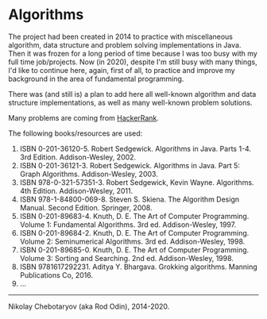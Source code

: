 # Algorithms

The project had been created in 2014 to practice with miscellaneous algorithm, data structure and problem solving implementations in Java.
Then it was frozen for a long period of time because I was too busy with my full time job/projects.
Now (in 2020), despite I'm still busy with many things, I'd like to continue here, again, first of all, to practice 
and improve my background in the area of fundamental programming.

There was (and still is) a plan to add here all well-known algorithm and data structure implementations,
as well as many well-known problem solutions.

Many problems are coming from [HackerRank](http://hackerrank.com). 

The following books/resources are used:

1. ISBN 0-201-36120-5. Robert Sedgewick. Algorithms in Java. Parts 1-4. 3rd Edition. Addison-Wesley, 2002.
2. ISBN 0-201-36121-3. Robert Sedgewick. Algorithms in Java. Part 5: Graph Algorithms. Addison-Wesley, 2003.
3. ISBN 978-0-321-57351-3. Robert Sedgewick, Kevin Wayne. Algorithms. 4th Edition. Addison-Wesley, 2011.
4. ISBN 978-1-84800-069-8. Steven S. Skiena. The Algorithm Design Manual. Second Edition. Springer, 2008.
5. ISBN 0-201-89683-4. Knuth, D. E. The Art of Computer Programming. Volume 1: Fundamental Algorithms. 3rd ed. Addison-Wesley, 1997.
6. ISBN 0-201-89684-2. Knuth, D. E. The Art of Computer Programming. Volume 2: Seminumerical Algorithms. 3rd ed. Addison-Wesley, 1998.
7. ISBN 0-201-89685-0. Knuth, D. E. The Art of Computer Programming. Volume 3: Sorting and Searching. 2nd ed. Addison-Wesley, 1998.
8. ISBN 9781617292231. Aditya Y. Bhargava. Grokking algorithms. Manning Publications Co, 2016.
9. ...

---

Nikolay Chebotaryov (aka Rod Odin), 2014-2020.

